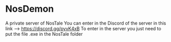 # NosDemon
A private server of NosTale 
You can enter in the Discord of the server in this link --> https://discord.gg/pyvK4xB
To enter in the server you just need to put the file .exe in the NosTale folder

